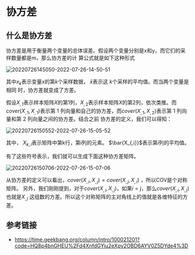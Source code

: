 
# 协方差


## 什么是协方差


协方差是用于衡量两个变量的总体误差。假设两个变量分别是x和y，而它们的采样数量都是m，那么协方差的计
算公式就是如下这种形式

![20220726145050-2022-07-26-14-50-51](https://cdn.jsdelivr.net/gh/ironartisan/picRepo/20220726145050-2022-07-26-14-50-51.png)

其中$x_k$表示变量$x$的第$k$个采样数据， $\bar{x}$表示这 $k$个采样的平均值。而当两个变量是相同
时，协方差就变成了方差。

假设$X_{,1}$表示样本矩阵$X$的第1列，$X_{,2}$表示样本矩阵$X$的第2列，依次类推。而$cover(X_{,1},X_{,1})$表示第 1 列向量和自己的协方差，而$cover(X_{,1},X_{,2})$表示第 1 列向量和第 2 列向量之间的协方差。结合之前
协方差的定义，我们可以得知：

![20220726150552-2022-07-26-15-05-52](https://cdn.jsdelivr.net/gh/ironartisan/picRepo/20220726150552-2022-07-26-15-05-52.png)

其中， $X_{k,i}$表示矩阵中第k行，第i列的元素。 $\bar{X_{,i}}$表示第$i$列的平均值。

有了这些符号表示，我们就可以生成下面这种协方差矩阵。

![20220726150706-2022-07-26-15-07-06](https://cdn.jsdelivr.net/gh/ironartisan/picRepo/20220726150706-2022-07-26-15-07-06.png)

从协方差的定义可以看出，$cover(X_{,i},X_{,j})=cover(X_{,j},X_{,i})$ ，所以COV是个对称矩阵。
另外，我们刚刚提到，对于$cover(X_{,i},X_{,j})$，如果$i=j$，那么$cover(X_{,i},X_{,j})$也就是$X_{,j}$
这组数的方差。所以这个对称矩阵的主对角线上的值就是各维特征的方差。

## 参考链接

- <https://time.geekbang.org/column/intro/100021201?code=HQ8p4bnGHEU%2Fd4XnfdGYiu2eXpy2OBD6AYV0Z5DYde4%3D>


